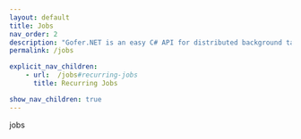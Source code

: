 ```yaml
---
layout: default
title: Jobs
nav_order: 2
description: "Gofer.NET is an easy C# API for distributed background tasks/jobs for .NET Core."
permalink: /jobs

explicit_nav_children:
    - url:  /jobs#recurring-jobs
      title: Recurring Jobs

show_nav_children: true
---
```


jobs